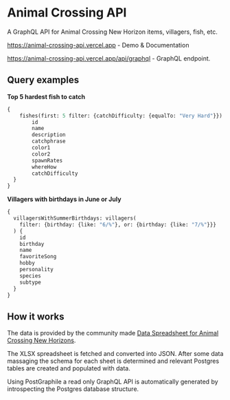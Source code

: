 # Animal Crossing API

A GraphQL API for Animal Crossing New Horizon items, villagers, fish, etc.

https://animal-crossing-api.vercel.app - Demo & Documentation

https://animal-crossing-api.vercel.app/api/graphql - GraphQL endpoint.

## Query examples

**Top 5 hardest fish to catch**

```graphql
{
    fishes(first: 5 filter: {catchDifficulty: {equalTo: "Very Hard"}}) {
        id
        name
        description
        catchphrase
        color1
        color2
        spawnRates
        whereHow
        catchDifficulty
  }
}
```

**Villagers with birthdays in June or July**

```graphql
{
  villagersWithSummerBirthdays: villagers(
    filter: {birthday: {like: "6/%"}, or: {birthday: {like: "7/%"}}}
  ) {
    id
    birthday
    name
    favoriteSong
    hobby
    personality
    species
    subtype
  }
}
```

## How it works

The data is provided by the community made [Data Spreadsheet for Animal Crossing New Horizons](https://docs.google.com/spreadsheets/d/13d_LAJPlxMa_DubPTuirkIV4DERBMXbrWQsmSh8ReK4/).

The XLSX spreadsheet is fetched and converted into JSON. After some data massaging the schema for each sheet is determined and relevant
Postgres tables are created and populated with data.

Using PostGraphile a read only GraphQL API is automatically generated by introspecting the Postgres database structure.


